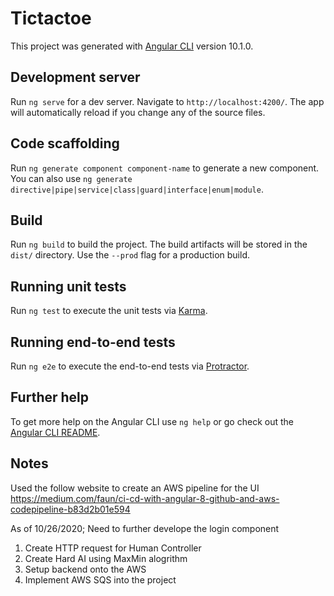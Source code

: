 # Tictactoe

This project was generated with [Angular CLI](https://github.com/angular/angular-cli) version 10.1.0.

## Development server

Run `ng serve` for a dev server. Navigate to `http://localhost:4200/`. The app will automatically reload if you change any of the source files.

## Code scaffolding

Run `ng generate component component-name` to generate a new component. You can also use `ng generate directive|pipe|service|class|guard|interface|enum|module`.

## Build

Run `ng build` to build the project. The build artifacts will be stored in the `dist/` directory. Use the `--prod` flag for a production build.

## Running unit tests

Run `ng test` to execute the unit tests via [Karma](https://karma-runner.github.io).

## Running end-to-end tests

Run `ng e2e` to execute the end-to-end tests via [Protractor](http://www.protractortest.org/).

## Further help

To get more help on the Angular CLI use `ng help` or go check out the [Angular CLI README](https://github.com/angular/angular-cli/blob/master/README.md).

## Notes
Used the follow website to create an AWS pipeline for the UI
https://medium.com/faun/ci-cd-with-angular-8-github-and-aws-codepipeline-b83d2b01e594

As of 10/26/2020; Need to further develope the login component
1. Create HTTP request for Human Controller
2. Create Hard AI using MaxMin alogrithm
3. Setup backend onto the AWS 
4. Implement AWS SQS into the project
